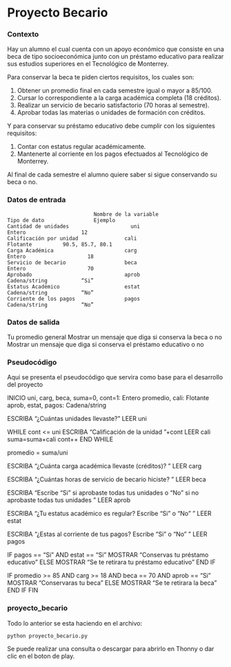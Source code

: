 # Proyecto Becario

### Contexto
Hay un alumno el cual cuenta con un apoyo económico que consiste en una beca de tipo socioeconómica junto con un préstamo educativo para realizar sus estudios superiores en el Tecnológico de Monterrey.

Para conservar la beca te piden ciertos requisitos, los cuales son:
  1.	Obtener un promedio final en cada semestre igual o mayor a 85/100.
  2.	Cursar lo correspondiente a la carga académica completa (18 créditos).
  3.	Realizar un servicio de becario satisfactorio (70 horas al semestre).
  4.	Aprobar todas las materias o unidades de formación con créditos.

Y para conservar su préstamo educativo debe cumplir con los siguientes requisitos:
  1.	Contar con estatus regular académicamente.
  2.	Mantenerte al corriente en los pagos efectuados al Tecnológico de Monterrey.

Al final de cada semestre el alumno quiere saber si sigue conservando su beca o no.

### Datos de entrada
                                Nombre de la variable	                Tipo de dato	            Ejemplo
    Cantidad de unidades	                uni	                                Entero	                12
    Calificación por unidad	              cali                                Flotante	        90.5, 85.7, 80.1
    Carga Académica                   	  carg                                Entero	                18
    Servicio de becario                   beca	                              Entero	                70
    Aprobado                              aprob	                              Cadena/string	          “Si”
    Estatus Académico                     estat	                              Cadena/string	          “No”
    Corriente de los pagos                pagos	                              Cadena/string	          “No”

### Datos de salida

Tu promedio general
Mostrar un mensaje que diga si conserva la beca o no
Mostrar un mensaje que diga si conserva el préstamo educativo o no
 
### Pseudocódigo
Aqui se presenta el pseudocódigo que servira como base para el desarrollo del proyecto

INICIO
uni, carg, beca, suma=0, cont=1: Entero
promedio, cali: Flotante
aprob, estat, pagos: Cadena/string

ESCRIBA “¿Cuántas unidades llevaste?”
LEER uni

WHILE  cont  <=  uni
    ESCRIBA “Calificación de la unidad ”+cont
    LEER cali
    suma=suma+cali
    cont++
END WHILE

promedio  =  suma/uni

ESCRIBA “¿Cuánta carga académica llevaste (créditos)? ”
LEER carg

ESCRIBA “¿Cuántas horas de servicio de becario hiciste? ”
LEER beca

ESCRIBA “Escribe “Si” si aprobaste todas tus unidades o “No” si no aprobaste todas tus unidades ”
LEER aprob

ESCRIBA “¿Tu estatus académico es regular? Escribe “Si” o “No” ”
LEER estat

ESCRIBA “¿Estas al corriente de tus pagos? Escribe “Si” o “No” ”
LEER pagos

IF pagos == “Si”  AND  estat == “Si”
    MOSTRAR “Conservas tu préstamo educativo”
ELSE
    MOSTRAR “Se te retirara tu préstamo educativo”
END IF

IF promedio >= 85  AND  carg >= 18  AND  beca == 70  AND  aprob == “Si”
    MOSTRAR “Conservaras tu beca”
ELSE
    MOSTRAR “Se te retirara la beca”
END IF
FIN

### proyecto_becario
Todo lo anterior se esta haciendo en el archivo:

    python proyecto_becario.py
    
Se puede realizar una consulta o descargar para abrirlo en Thonny o dar clic en el boton de play.
